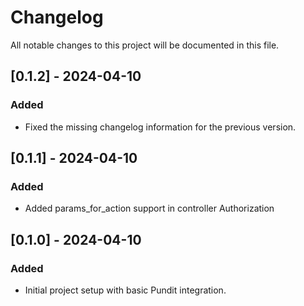# Changelog

All notable changes to this project will be documented in this file.

## [0.1.2] - 2024-04-10

### Added
- Fixed the missing changelog information for the previous version.

## [0.1.1] - 2024-04-10

### Added
- Added params_for_action support in controller Authorization

## [0.1.0] - 2024-04-10

### Added
- Initial project setup with basic Pundit integration.